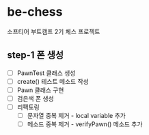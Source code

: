 # be-chess
소프티어 부트캠프 2기 체스 프로젝트

## step-1 폰 생성
- [ ] PawnTest 클래스 생성
- [ ] create() 테스트 메소드 작성
- [ ] Pawn 클래스 구현
- [ ] 검은색 폰 생성
- [ ] 리팩토링
  - [ ] 문자열 중복 제거 - local variable 추가
  - [ ] 메소드 중복 제거 - verifyPawn() 메소드 추가
